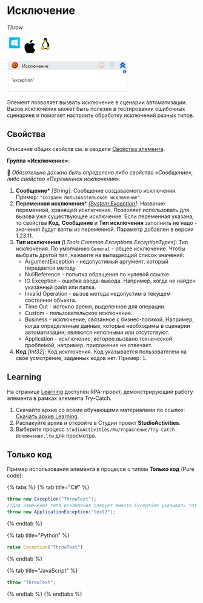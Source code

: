 # Исключение

*Throw*

![](<../../../.gitbook/assets/image (100) (1) (1) (1) (1) (1) (1) (1) (2) (87).png>)

![](<../../../.gitbook/assets/image (126).png>)

Элемент позволяет вызвать исключение в сценарии автоматизации. Вызов исключения может быть полезен в тестировании ошибочных сценариев и помогает настроить обработку исключений разных типов.


## Свойства

Описание общих свойств см. в разделе [Свойства элемента](https://docs.primo-rpa.ru/primo-rpa/primo-studio/process/elements#svoistva-elementa).

**Группа «Исключение»**:

:small_blue_diamond: *Обязательно должно быть определено либо свойство «Сообщение», либо свойство «Переменная исключения».*

1. **Сообщение\*** *[String]*: Сообщение создаваемого исключения. Пример: `"Создаем пользовательское исключение"`.
2. **Переменная исключения**\* *[[System.Exception](https://learn.microsoft.com/ru-ru/dotnet/fundamentals/runtime-libraries/system-exception)]*: Название переменной, хранящей исключение. Позволяет использовать для вызова уже существующее исключение. Если переменная указана, то свойства **Код**, **Сообщение** и **Тип исключения** заполнять не надо - значения будут взяты из переменной. Параметр добавлен в версии 1.23.11.
3. **Тип исключения** *[LTools.Common.Exceptions.ExceptionTypes]*: Тип исключения. По умолчанию `General` - общее исключение. Чтобы выбрать другой тип, нажмите на выпадающий список значений: 
   * ArgumentException - недопустимый аргумент, который передается методу.
   * NullReference - попытка обращения по нулевой ссылке.
   * IO Exception - ошибка ввода-вывода. Например, когда не найден указанный файл или папка.
   * Invalid Operation - 	вызов метода недопустим в текущем состоянии объекта.
   * Time Out - истекло время, выделенное для операции.
   * Custom - пользовательское исключение.
   * Business - исключение, связанное с бизнес-логикой. Например, когда определенные данные, которые необходимы в сценарии автоматизации, являются неполными или отсутствуют.
   * Application - исключение, которое вызвано технической проблемой, например, приложение не отвечает.
5. **Код** *[Int32]*: Код исключения. Код указывается пользователем на свое усмотрение, заданных кодов нет. Пример: `1`.


## Learning

На странице [Learning](https://github.com/PrimoRPA/Learning) доступен RPA-проект, демонстрирующий работу элемента в рамках элемента Try-Catch.

1. Скачайте архив со всеми обучающими материалами по ссылке: [Скачать архив Learning](https://github.com/PrimoRPA/Learning/archive/refs/heads/master.zip).
2. Распакуйте архив и откройте в Студии проект **StudioActivities**.
3. Выберите процесс `StudioActivities/Ru/Управление/Try-Catch Исключение.ltw` для просмотра.


## Только код

Пример использования элемента в процессе с типом **Только код** (Pure code):

{% tabs %}
{% tab title="C#" %}
```csharp
throw new Exception("ThrowText");
//Для изменения типа исключения следует вместо Exception указывать тот класс, который подходит в данной ситуации. Например, ApplicationException.
throw new ApplicationException("text2");
```
{% endtab %}

{% tab title="Python" %}
```python
raise Exception("ThrowText")
```
{% endtab %}

{% tab title="JavaScript" %}
```javascript
throw "ThrowText";
```
{% endtab %}
{% endtabs %}

